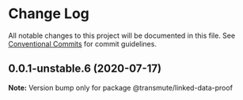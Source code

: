 # Change Log

All notable changes to this project will be documented in this file.
See [Conventional Commits](https://conventionalcommits.org) for commit guidelines.

## 0.0.1-unstable.6 (2020-07-17)

**Note:** Version bump only for package @transmute/linked-data-proof

